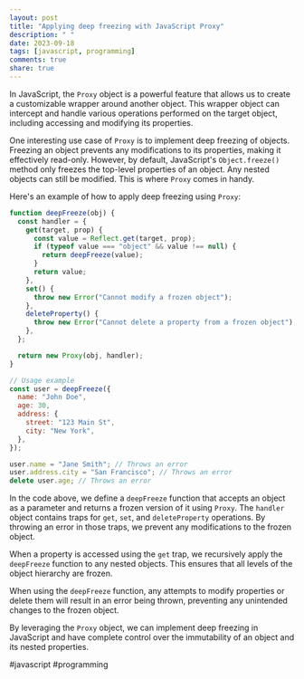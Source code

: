 ```yaml
---
layout: post
title: "Applying deep freezing with JavaScript Proxy"
description: " "
date: 2023-09-18
tags: [javascript, programming]
comments: true
share: true
---
```


In JavaScript, the `Proxy` object is a powerful feature that allows us to create a customizable wrapper around another object. This wrapper object can intercept and handle various operations performed on the target object, including accessing and modifying its properties.

One interesting use case of `Proxy` is to implement deep freezing of objects. Freezing an object prevents any modifications to its properties, making it effectively read-only. However, by default, JavaScript's `Object.freeze()` method only freezes the top-level properties of an object. Any nested objects can still be modified. This is where `Proxy` comes in handy.

Here's an example of how to apply deep freezing using `Proxy`:

```javascript
function deepFreeze(obj) {
  const handler = {
    get(target, prop) {
      const value = Reflect.get(target, prop);
      if (typeof value === "object" && value !== null) {
        return deepFreeze(value);
      }
      return value;
    },
    set() {
      throw new Error("Cannot modify a frozen object");
    },
    deleteProperty() {
      throw new Error("Cannot delete a property from a frozen object");
    },
  };

  return new Proxy(obj, handler);
}

// Usage example
const user = deepFreeze({
  name: "John Doe",
  age: 30,
  address: {
    street: "123 Main St",
    city: "New York",
  },
});

user.name = "Jane Smith"; // Throws an error
user.address.city = "San Francisco"; // Throws an error
delete user.age; // Throws an error
```

In the code above, we define a `deepFreeze` function that accepts an object as a parameter and returns a frozen version of it using `Proxy`. The `handler` object contains traps for `get`, `set`, and `deleteProperty` operations. By throwing an error in those traps, we prevent any modifications to the frozen object.

When a property is accessed using the `get` trap, we recursively apply the `deepFreeze` function to any nested objects. This ensures that all levels of the object hierarchy are frozen.

When using the `deepFreeze` function, any attempts to modify properties or delete them will result in an error being thrown, preventing any unintended changes to the frozen object.

By leveraging the `Proxy` object, we can implement deep freezing in JavaScript and have complete control over the immutability of an object and its nested properties.

#javascript #programming